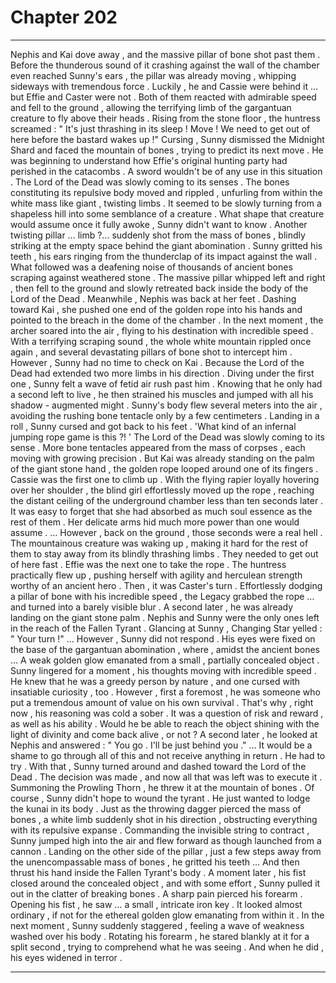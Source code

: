 
# Chapter 202


---

Nephis and Kai dove away , and the massive pillar of bone shot past them . Before the thunderous sound of it crashing against the wall of the chamber even reached Sunny's ears , the pillar was already moving , whipping sideways with tremendous force .
Luckily , he and Cassie were behind it … but Effie and Caster were not . Both of them reacted with admirable speed and fell to the ground , allowing the terrifying limb of the gargantuan creature to fly above their heads .
Rising from the stone floor , the huntress screamed :
" It's just thrashing in its sleep ! Move ! We need to get out of here before the bastard wakes up !"
Cursing , Sunny dismissed the Midnight Shard and faced the mountain of bones , trying to predict its next move . He was beginning to understand how Effie's original hunting party had perished in the catacombs .
A sword wouldn't be of any use in this situation .
The Lord of the Dead was slowly coming to its senses . The bones constituting its repulsive body moved and rippled , unfurling from within the white mass like giant , twisting limbs . It seemed to be slowly turning from a shapeless hill into some semblance of a creature .
What shape that creature would assume once it fully awoke , Sunny didn't want to know .
Another twisting pillar … limb ?... suddenly shot from the mass of bones , blindly striking at the empty space behind the giant abomination . Sunny gritted his teeth , his ears ringing from the thunderclap of its impact against the wall . What followed was a deafening noise of thousands of ancient bones scraping against weathered stone .
The massive pillar whipped left and right , then fell to the ground and slowly retreated back inside the body of the Lord of the Dead .
Meanwhile , Nephis was back at her feet . Dashing toward Kai , she pushed one end of the golden rope into his hands and pointed to the breach in the dome of the chamber . In the next moment , the archer soared into the air , flying to his destination with incredible speed .
With a terrifying scraping sound , the whole white mountain rippled once again , and several devastating pillars of bone shot to intercept him .
However , Sunny had no time to check on Kai .
Because the Lord of the Dead had extended two more limbs in his direction .
Diving under the first one , Sunny felt a wave of fetid air rush past him . Knowing that he only had a second left to live , he then strained his muscles and jumped with all his shadow - augmented might . Sunny's body flew several meters into the air , avoiding the rushing bone tentacle only by a few centimeters .
Landing in a roll , Sunny cursed and got back to his feet .
'What kind of an infernal jumping rope game is this ?! '
The Lord of the Dead was slowly coming to its sense . More bone tentacles appeared from the mass of corpses , each moving with growing precision .
But Kai was already standing on the palm of the giant stone hand , the golden rope looped around one of its fingers .
Cassie was the first one to climb up . With the flying rapier loyally hovering over her shoulder , the blind girl effortlessly moved up the rope , reaching the distant ceiling of the underground chamber less than ten seconds later . It was easy to forget that she had absorbed as much soul essence as the rest of them . Her delicate arms hid much more power than one would assume .
… However , back on the ground , those seconds were a real hell . The mountainous creature was waking up , making it hard for the rest of them to stay away from its blindly thrashing limbs .
They needed to get out of here fast .
Effie was the next one to take the rope . The huntress practically flew up , pushing herself with agility and herculean strength worthy of an ancient hero .
Then , it was Caster's turn . Effortlessly dodging a pillar of bone with his incredible speed , the Legacy grabbed the rope … and turned into a barely visible blur . A second later , he was already landing on the giant stone palm .
Nephis and Sunny were the only ones left in the reach of the Fallen Tyrant . Glancing at Sunny , Changing Star yelled :
" Your turn !"
… However , Sunny did not respond .
His eyes were fixed on the base of the gargantuan abomination , where , amidst the ancient bones …
A weak golden glow emanated from a small , partially concealed object .
Sunny lingered for a moment , his thoughts moving with incredible speed . He knew that he was a greedy person by nature , and one cursed with insatiable curiosity , too . However , first a foremost , he was someone who put a tremendous amount of value on his own survival .
That's why , right now , his reasoning was cold a sober .
It was a question of risk and reward , as well as his ability .
Would he be able to reach the object shining with the light of divinity and come back alive , or not ?
A second later , he looked at Nephis and answered :
" You go . I'll be just behind you ."
... It would be a shame to go through all of this and not receive anything in return . He had to try .
With that , Sunny turned around and dashed toward the Lord of the Dead .
The decision was made , and now all that was left was to execute it .
Summoning the Prowling Thorn , he threw it at the mountain of bones . Of course , Sunny didn't hope to wound the tyrant . He just wanted to lodge the kunai in its body .
Just as the throwing dagger pierced the mass of bones , a white limb suddenly shot in his direction , obstructing everything with its repulsive expanse . Commanding the invisible string to contract , Sunny jumped high into the air and flew forward as though launched from a cannon .
Landing on the other side of the pillar , just a few steps away from the unencompassable mass of bones , he gritted his teeth …
And then thrust his hand inside the Fallen Tyrant's body .
A moment later , his fist closed around the concealed object , and with some effort , Sunny pulled it out in the clatter of breaking bones . A sharp pain pierced his forearm .
Opening his fist , he saw … a small , intricate iron key . It looked almost ordinary , if not for the ethereal golden glow emanating from within it .
In the next moment , Sunny suddenly staggered , feeling a wave of weakness washed over his body .
Rotating his forearm , he stared blankly at it for a split second , trying to comprehend what he was seeing .
And when he did , his eyes widened in terror .

---

